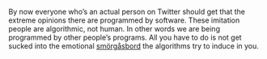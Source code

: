By now everyone who’s an actual person on Twitter should get that the extreme opinions there are programmed by software. These imitation people are algorithmic, not human. In other words we are being programmed by other people’s programs. All you have to do is not get sucked into the emotional <a href="https://en.wikipedia.org/wiki/Sm%C3%B6rg%C3%A5sbord">smörgåsbord</a> the algorithms try to induce in you.
